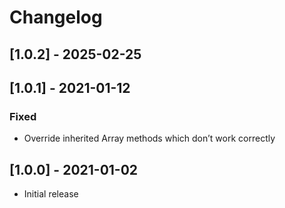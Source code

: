 # Changelog


## [1.0.2] - 2025-02-25

## [1.0.1] - 2021-01-12

### Fixed

- Override inherited Array methods which don’t work correctly

## [1.0.0] - 2021-01-02

- Initial release

